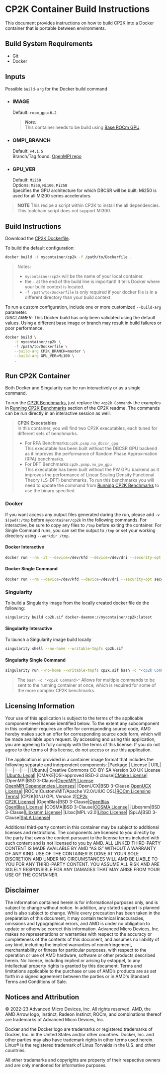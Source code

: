 # CP2K Container Build Instructions
This document provides instructions on how to build CP2K into a Docker container that is portable between environments.  
  

## Build System Requirements
- Git
- Docker

## Inputs
Possible `build-arg` for the Docker build command  

- ### IMAGE
    Default: `rocm_gpu:6.2`  
    > ***Note:***  
    >  This container needs to be build using [Base ROCm GPU](/base-gpu-mpi-rocm-docker/Dockerfile).

- ### OMPI_BRANCH
    Default: `v4.1.5`  
    Branch/Tag found: [OpenMPI repo](https://github.com/open-mpi/ompi)

- ### GPU_VER
    Default: `Mi250`   
    Options: `Mi50`, `Mi100`, `Mi250`  
    Specifies the GPU architecture for which DBCSR will be built. Mi250 is used for all MI200 series accelerators.

> **NOTE**
> This recipe a script within CP2K to install the all dependencies. This toolchain script does not support MI300. 

## Build Instructions
Download the [CP2K Dockerfile](/cp2k-docker/Dockerfile).

To build the default configuration:
```bash
docker build -t mycontainer/cp2k -f /path/to/Dockerfile . 
```
>Notes:  
>- `mycontainer/cp2k` will be the name of your local container.
>- the `.` at the end of the build line is important! It tells Docker where your build context is located.
>- `-f /path/to/Dockerfile` is only required if your docker file is in a different directory than your build context.

To run a custom configuration, include one or more customized `--build-arg` parameter.  
*DISCLAIMER*: This Docker build has only been validated using the default values. Using a different base image or branch may result in build failures or poor performance.
```bash
docker build \
    -t mycontainer/cp2k \
    -f /path/to/Dockerfile \
    --build-arg CP2K_BRANCH=master \
    --build-arg GPU_VER=Mi100 \
    . 
```

## Run CP2K Container

Both Docker and Singularity can be run interactively or as a single command.

To run the [CP2K Benchmarks](/cp2k/README.md#running-cp2k-benchmarks), just replace the `<cp2k Command>` the examples in [Running CP2K Benchmarks](/cp2k/README.md#running-cp2k-benchmarks) section of the CP2K readme. The commands can be run directly in an interactive session as well.
> **CP2K Executables**  
> In this container, you will find two CP2K executables, each tuned for different sets of benchmarks.  
>- For RPA Benchmarks:`cp2k.psmp.no_dbcsr_gpu`  
>    This executable has been built without the DBCSR GPU backend as it improves the performance of Random Phase Approximation (RPA) benchmarks.
>- For DFT Benchmarks:`cp2k.psmp.no_pw_gpu`  
>    This executable has been built without the PW GPU backend as it improves the performance of Linear Scaling Density Functional Theory (LS-DFT) benchmarks.
> To run this benchmarks you will need to update the command from [Running CP2K Benchmarks](/cp2k/README.md#running-cp2k-benchmarks) to use the binary specified. 


### Docker  
If you want access any output files generated during the run, please add `-v $(pwd):/tmp` before `mycontainer/cp2k` in the following commands. 
For interactive, be sure to copy any files to `/tmp` before exiting the container. For Single Command runs, you can set the output to `/tmp` or set your working directory using `--workdir /tmp`.
#### Docker Interactive
```bash
docker run --rm -it --device=/dev/kfd --device=/dev/dri --security-opt seccomp=unconfined -e PMIX_MCA_gds=^ds21 mycontainer/cp2k /bin/bash
```

#### Docker Single Command
```bash
docker run --rm --device=/dev/kfd --device=/dev/dri --security-opt seccomp=unconfined -e PMIX_MCA_gds=^ds21 mycontainer/cp2k bash -c "<cp2k Command>"
```

### Singularity  
To build a Singularity image from the locally created docker file do the following:
```bash
singularity build cp2k.sif docker-daemon://mycontainer/cp2k:latest
```
#### Singularity Interactive
To launch a Singularity image build locally
```bash
singularity shell --no-home --writable-tmpfs cp2k.sif
```

#### Singularity Single Command
```bash
singularity run --no-home --writable-tmpfs cp2k.sif bash -c "<cp2k Command>"
```
> The `bash -c "<cp2k Command>"` Allows for multiple commands to be sent to the running container at once, which is required for some of the more complex CP2K benchmarks. 

## Licensing Information

Your use of this application is subject to the terms of the applicable component-level license identified below. To the extent any subcomponent in this container requires an offer for corresponding source code, AMD hereby makes such an offer for corresponding source code form, which will be made available upon request. By accessing and using this application, you are agreeing to fully comply with the terms of this license. If you do not agree to the terms of this license, do not access or use this application.

The application is provided in a container image format that includes the following separate and independent components:
|Package | License | URL|
|---|---|---|
|Ubuntu| Creative Commons CC-BY-SA Version 3.0 UK License |[Ubuntu Legal](https://ubuntu.com/legal)|
|CMAKE|OSI-approved BSD-3 clause|[CMake License](https://cmake.org/licensing/)|
|OpenMPI|BSD 3-Clause|[OpenMPI License](https://www-lb.open-mpi.org/community/license.php)<br /> [OpenMPI Dependencies Licenses](https://docs.open-mpi.org/en/v5.0.x/license/index.html)|
|OpenUCX|BSD 3-Clause|[OpenUCX License](https://openucx.org/license/)|
|ROCm|Custom/MIT/Apache V2.0/UIUC OSL|[ROCm Licensing Terms](https://rocm.docs.amd.com/en/latest/release/licensing.html)|
|CP2K|GNU GPL Version 2|[CP2k](https://www.cp2k.org/)<br />[CP2K License](https://github.com/cp2k/cp2k/blob/master/LICENSE)|
|OpenBlas|BSD 3-Clause|[OpenBlas](https://www.openblas.net/)<br /> [OpenBlas License](https://github.com/xianyi/OpenBLAS/blob/develop/LICENSE)|
|COSMA|BSD 3-Clause|[COSMA License](https://github.com/eth-cscs/COSMA/blob/master/LICENSE)|
|Libxsmm|BSD 3-Classe|[Libxsmm License](https://libxsmm.readthedocs.io/en/latest/LICENSE/)|
|Libxc|MPL v2.0|[Libxc License](https://github.com/ElectronicStructureLibrary/libxc)|
|SpLA|BSD 3-Clause|[SpLA License](https://github.com/eth-cscs/spla/blob/master/LICENSE)|

Additional third-party content in this container may be subject to additional licenses and restrictions. The components are licensed to you directly by the party that owns the content pursuant to the license terms included with such content and is not licensed to you by AMD. ALL LINKED THIRD-PARTY CONTENT IS MADE AVAILABLE BY AMD “AS IS” WITHOUT A WARRANTY OF ANY KIND. USE OF THE CONTAINER IS DONE AT YOUR SOLE DISCRETION AND UNDER NO CIRCUMSTANCES WILL AMD BE LIABLE TO YOU FOR ANY THIRD-PARTY CONTENT. YOU ASSUME ALL RISK AND ARE SOLELY RESPONSIBLE FOR ANY DAMAGES THAT MAY ARISE FROM YOUR USE OF THE CONTAINER.
 
## Disclaimer
The information contained herein is for informational purposes only, and is subject to change without notice. In addition, any stated support is planned and is also subject to change. While every precaution has been taken in the preparation of this document, it may contain technical inaccuracies, omissions and typographical errors, and AMD is under no obligation to update or otherwise correct this information. Advanced Micro Devices, Inc. makes no representations or warranties with respect to the accuracy or completeness of the contents of this document, and assumes no liability of any kind, including the implied warranties of noninfringement, merchantability or fitness for particular purposes, with respect to the operation or use of AMD hardware, software or other products described herein. No license, including implied or arising by estoppel, to any intellectual property rights is granted by this document. Terms and limitations applicable to the purchase or use of AMD’s products are as set forth in a signed agreement between the parties or in AMD's Standard Terms and Conditions of Sale.

 
## Notices and Attribution
© 2022-23 Advanced Micro Devices, Inc. All rights reserved. AMD, the AMD Arrow logo, Instinct, Radeon Instinct, ROCm, and combinations thereof are trademarks of Advanced Micro Devices, Inc.

Docker and the Docker logo are trademarks or registered trademarks of Docker, Inc. in the United States and/or other countries. Docker, Inc. and other parties may also have trademark rights in other terms used herein. Linux® is the registered trademark of Linus Torvalds in the U.S. and other countries.

All other trademarks and copyrights are property of their respective owners and are only mentioned for informative purposes.

